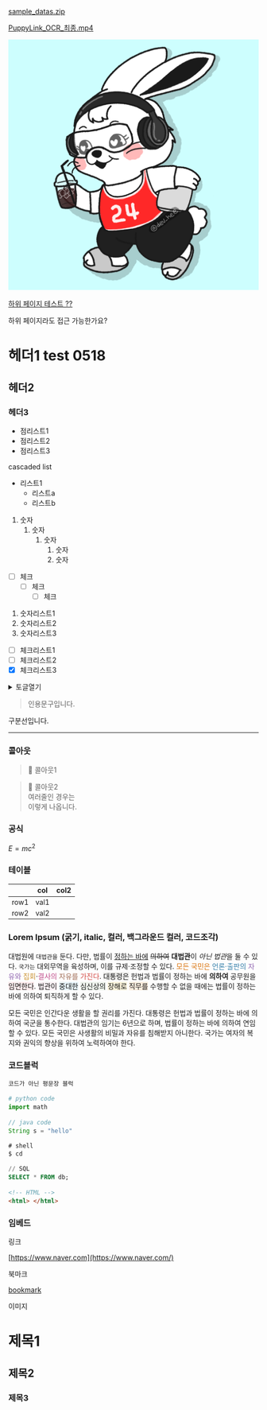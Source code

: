 
[sample_datas.zip](https://s3.us-west-2.amazonaws.com/secure.notion-static.com/420a7d11-6f78-4f48-b90e-5d329e38c4b7/sample_datas.zip?X-Amz-Algorithm=AWS4-HMAC-SHA256&X-Amz-Content-Sha256=UNSIGNED-PAYLOAD&X-Amz-Credential=AKIAT73L2G45EIPT3X45%2F20230521%2Fus-west-2%2Fs3%2Faws4_request&X-Amz-Date=20230521T052515Z&X-Amz-Expires=3600&X-Amz-Signature=8c87acb02fd3f195ac42deffa319f6908e2687b3bba178a9c53d21ede668b66b&X-Amz-SignedHeaders=host&x-id=GetObject)


[PuppyLink_OCR_최종.mp4](https://s3.us-west-2.amazonaws.com/secure.notion-static.com/93683d9e-a929-4015-a230-c92fa3ce20fd/PuppyLink_OCR_%EC%B5%9C%EC%A2%85.mp4?X-Amz-Algorithm=AWS4-HMAC-SHA256&X-Amz-Content-Sha256=UNSIGNED-PAYLOAD&X-Amz-Credential=AKIAT73L2G45EIPT3X45%2F20230521%2Fus-west-2%2Fs3%2Faws4_request&X-Amz-Date=20230521T052515Z&X-Amz-Expires=3600&X-Amz-Signature=039fd0303510fb5d136e95509934f3f9521b1a4c91dfa312e4a35c2ffe83fb00&X-Amz-SignedHeaders=host&x-id=GetObject)


![](https://raw.githubusercontent.com/encoreKwang/PullRequestTest/master/testfolder/imgs/test_20230521_142522_1.png)


[하위 페이지 테스트 ?? ](ad2e967b-da15-4c12-9445-0f68fc1cdabd)


하위 페이지라도 접근 가능한가요?


# 헤더1 test 0518


## 헤더2


### 헤더3

- 점리스트1
- 점리스트2
- 점리스트3

cascaded list

- 리스트1
	- 리스트a
	- 리스트b
1. 숫자
	1. 숫자
		1. 숫자
			1. 숫자
			2. 숫자
- [ ] 체크
	- [ ] 체크
		- [ ] 체크
1. 숫자리스트1
2. 숫자리스트2
3. 숫자리스트3
- [ ] 체크리스트1
- [ ] 체크리스트2
- [x] 체크리스트3

<details>
  <summary>토글열기</summary>


토글내용



  </details>


> 인용문구입니다.


구분선입니다.


---


### 콜아웃


> 📌 콜아웃1


> 🎒 콜아웃2  
> 여러줄인 경우는  
> 이렇게 나옵니다.


### 공식


$E=mc^2$


### 테이블


|      | col  | col2 |
| ---- | ---- | ---- |
| row1 | val1 |      |
| row2 | val2 |      |


### Lorem Ipsum (굵기, italic, 컬러, 백그라운드 컬러, 코드조각)


대법원에 `대법관을` 둔다. 다만, 법률이 <u>정하는 바에</u> ~~의하여~~ **대법관**이 *아닌 법관*을 둘 수 있다. `국가는` 대외무역을 육성하며, 이를 규제·조정할 수 있다. <span style="color: #D9730D">모든 국민은</span> <span style="color: #337EA9">언론·출판의</span> <span style="color: #9065B0">자유와</span> <span style="color: #CB912F">집회</span>·<span style="color: #C14C8A">결사의</span> <span style="color: #9F6B53">자유를</span> <span style="color: #D44C47">가진다</span>. <span style="background-color: #F1F1EF">대통령은</span> 헌법과 법률이 정하는 바에 **의하여** 공무원을 <span style="background-color: #FDEBEC">임면한다</span>. <span style="background-color: #F9EEF3CC">법관이</span> <span style="background-color: #E7F3F8">중대한</span> <span style="background-color: #EDF3EC">심신상의</span> <span style="background-color: #FBF3DB">장해로</span> <span style="background-color: #FBECDD">직무를</span> 수행할 수 없을 때에는 법률이 정하는 바에 의하여 퇴직하게 할 수 있다.


모든 국민은 인간다운 생활을 할 권리를 가진다. 대통령은 헌법과 법률이 정하는 바에 의하여 국군을 통수한다. 대법관의 임기는 6년으로 하며, 법률이 정하는 바에 의하여 연임할 수 있다. 모든 국민은 사생활의 비밀과 자유를 침해받지 아니한다. 국가는 여자의 복지와 권익의 향상을 위하여 노력하여야 한다.


### 코드블럭


```text
코드가 아닌 평문장 블럭
```


```python
# python code
import math
```


```java
// java code
String s = "hello"
```


```shell
# shell
$ cd
```


```sql
// SQL
SELECT * FROM db;
```


```html
<!-- HTML -->
<html> </html>
```


### 임베드


링크


[https://www.naver.com](https://www.naver.com/)


북마크


[bookmark](https://www.naver.com/)


이미지


# 제목1


## 제목2


### 제목3

